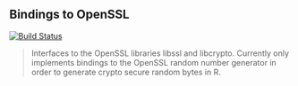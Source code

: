Bindings to OpenSSL
-------------------

[![Build Status](https://travis-ci.org/jeroenooms/openssl.svg?branch=master)](https://travis-ci.org/jeroenooms/openssl)

> Interfaces to the OpenSSL libraries libssl and libcrypto.
  Currently only implements bindings to the OpenSSL random number
  generator in order to generate crypto secure random bytes in R.

